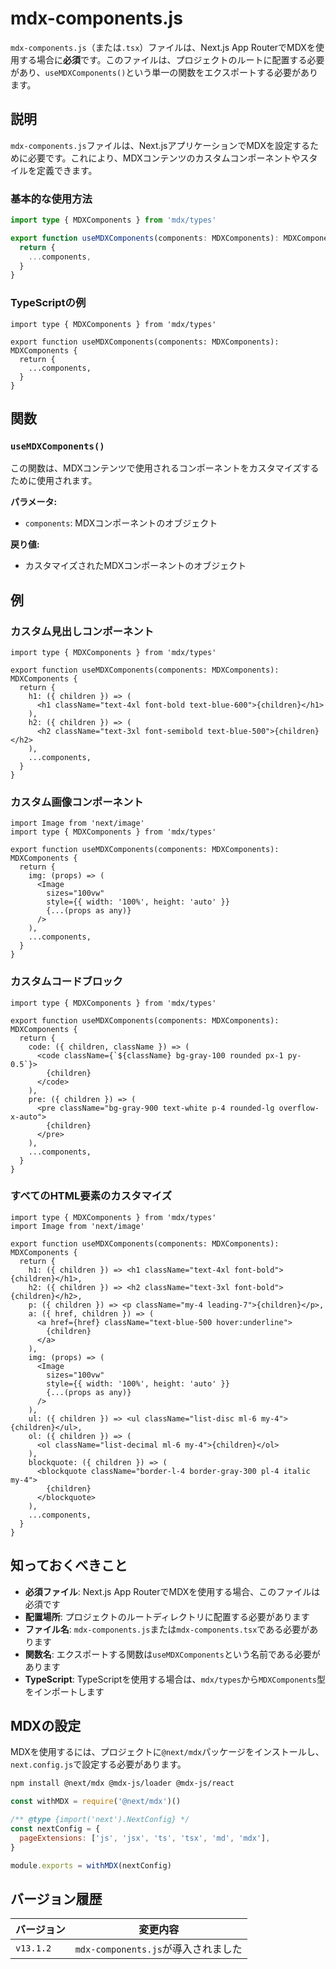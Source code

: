 # mdx-components.js

`mdx-components.js`（または`.tsx`）ファイルは、Next.js App RouterでMDXを使用する場合に**必須**です。このファイルは、プロジェクトのルートに配置する必要があり、`useMDXComponents()`という単一の関数をエクスポートする必要があります。

## 説明

`mdx-components.js`ファイルは、Next.jsアプリケーションでMDXを設定するために必要です。これにより、MDXコンテンツのカスタムコンポーネントやスタイルを定義できます。

### 基本的な使用方法

```ts title="mdx-components.ts"
import type { MDXComponents } from 'mdx/types'

export function useMDXComponents(components: MDXComponents): MDXComponents {
  return {
    ...components,
  }
}
```

### TypeScriptの例

```tsx title="mdx-components.tsx"
import type { MDXComponents } from 'mdx/types'

export function useMDXComponents(components: MDXComponents): MDXComponents {
  return {
    ...components,
  }
}
```

## 関数

### `useMDXComponents()`

この関数は、MDXコンテンツで使用されるコンポーネントをカスタマイズするために使用されます。

**パラメータ:**

- `components`: MDXコンポーネントのオブジェクト

**戻り値:**

- カスタマイズされたMDXコンポーネントのオブジェクト

## 例

### カスタム見出しコンポーネント

```tsx title="mdx-components.tsx"
import type { MDXComponents } from 'mdx/types'

export function useMDXComponents(components: MDXComponents): MDXComponents {
  return {
    h1: ({ children }) => (
      <h1 className="text-4xl font-bold text-blue-600">{children}</h1>
    ),
    h2: ({ children }) => (
      <h2 className="text-3xl font-semibold text-blue-500">{children}</h2>
    ),
    ...components,
  }
}
```

### カスタム画像コンポーネント

```tsx title="mdx-components.tsx"
import Image from 'next/image'
import type { MDXComponents } from 'mdx/types'

export function useMDXComponents(components: MDXComponents): MDXComponents {
  return {
    img: (props) => (
      <Image
        sizes="100vw"
        style={{ width: '100%', height: 'auto' }}
        {...(props as any)}
      />
    ),
    ...components,
  }
}
```

### カスタムコードブロック

```tsx title="mdx-components.tsx"
import type { MDXComponents } from 'mdx/types'

export function useMDXComponents(components: MDXComponents): MDXComponents {
  return {
    code: ({ children, className }) => (
      <code className={`${className} bg-gray-100 rounded px-1 py-0.5`}>
        {children}
      </code>
    ),
    pre: ({ children }) => (
      <pre className="bg-gray-900 text-white p-4 rounded-lg overflow-x-auto">
        {children}
      </pre>
    ),
    ...components,
  }
}
```

### すべてのHTML要素のカスタマイズ

```tsx title="mdx-components.tsx"
import type { MDXComponents } from 'mdx/types'
import Image from 'next/image'

export function useMDXComponents(components: MDXComponents): MDXComponents {
  return {
    h1: ({ children }) => <h1 className="text-4xl font-bold">{children}</h1>,
    h2: ({ children }) => <h2 className="text-3xl font-bold">{children}</h2>,
    p: ({ children }) => <p className="my-4 leading-7">{children}</p>,
    a: ({ href, children }) => (
      <a href={href} className="text-blue-500 hover:underline">
        {children}
      </a>
    ),
    img: (props) => (
      <Image
        sizes="100vw"
        style={{ width: '100%', height: 'auto' }}
        {...(props as any)}
      />
    ),
    ul: ({ children }) => <ul className="list-disc ml-6 my-4">{children}</ul>,
    ol: ({ children }) => (
      <ol className="list-decimal ml-6 my-4">{children}</ol>
    ),
    blockquote: ({ children }) => (
      <blockquote className="border-l-4 border-gray-300 pl-4 italic my-4">
        {children}
      </blockquote>
    ),
    ...components,
  }
}
```

## 知っておくべきこと

- **必須ファイル**: Next.js App RouterでMDXを使用する場合、このファイルは必須です
- **配置場所**: プロジェクトのルートディレクトリに配置する必要があります
- **ファイル名**: `mdx-components.js`または`mdx-components.tsx`である必要があります
- **関数名**: エクスポートする関数は`useMDXComponents`という名前である必要があります
- **TypeScript**: TypeScriptを使用する場合は、`mdx/types`から`MDXComponents`型をインポートします

## MDXの設定

MDXを使用するには、プロジェクトに`@next/mdx`パッケージをインストールし、`next.config.js`で設定する必要があります。

```bash
npm install @next/mdx @mdx-js/loader @mdx-js/react
```

```js title="next.config.js"
const withMDX = require('@next/mdx')()

/** @type {import('next').NextConfig} */
const nextConfig = {
  pageExtensions: ['js', 'jsx', 'ts', 'tsx', 'md', 'mdx'],
}

module.exports = withMDX(nextConfig)
```

## バージョン履歴

| バージョン | 変更内容                     |
| ---------- | ---------------------------- |
| `v13.1.2`  | `mdx-components.js`が導入されました |

